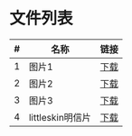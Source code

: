 <!--
 * @Date: 2023-09-24 19:10:04
 * @LastEditors: Please set LastEditors
 * @LastEditTime: 2023-10-11 21:15:50
 * @FilePath: \img\picture\list.md
-->
# 文件列表

| #   | 名称                                  | 链接                                  |
| --- | ------------------------------------- | ------------------------------------- |
| 1   | 图片1                                | [下载](../ico.png) |
| 2   | 图片2                                | [下载](./2.jpg) |
| 3   | 图片3                                | [下载](./3.png) |
| 4   | littleskin明信片                                | [下载](./4.jpg) |
